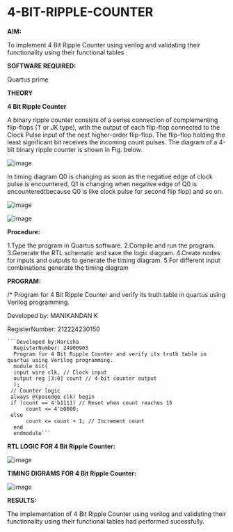 # 4-BIT-RIPPLE-COUNTER

**AIM:**

To implement  4 Bit Ripple Counter using verilog and validating their functionality using their functional tables

**SOFTWARE REQUIRED:**

Quartus prime

**THEORY**

**4 Bit Ripple Counter**

A binary ripple counter consists of a series connection of complementing flip-flops (T or JK type), with the output of each flip-flop connected to the Clock Pulse input of the next higher-order flip-flop. The flip-flop holding the least significant bit receives the incoming count pulses. The diagram of a 4-bit binary ripple counter is shown in Fig. below.

![image](https://github.com/naavaneetha/4-BIT-RIPPLE-COUNTER/assets/154305477/cb4b74d4-31ab-4359-95d0-d22e67daba13)

In timing diagram Q0 is changing as soon as the negative edge of clock pulse is encountered, Q1 is changing when negative edge of Q0 is encountered(because Q0 is like clock pulse for second flip flop) and so on.

![image](https://github.com/naavaneetha/4-BIT-RIPPLE-COUNTER/assets/154305477/a573a7d6-014e-4e54-93e6-e2ac9530960b)

![image](https://github.com/naavaneetha/4-BIT-RIPPLE-COUNTER/assets/154305477/85e1958a-2fc1-49bb-9a9f-d58ccbf3663c)

**Procedure:**

1.Type the program in Quartus software.
2.Compile and run the program.
3.Generate the RTL schematic and save the logic diagram.
4.Create nodes for inputs and outputs to generate the timing diagram.
5.For different input combinations generate the timing diagram

**PROGRAM:**

/* Program for 4 Bit Ripple Counter and verify its truth table in quartus using Verilog programming.

Developed by: MANIKANDAN K 
 
RegisterNumber: 212224230150
~~~
```Developed by:Harisha
  RegisterNumber: 24900903
  Program for 4 Bit Ripple Counter and verify its truth table in quartus using Verilog programming.
  module bit(
  input wire clk, // Clock input
  output reg [3:0] count // 4-bit counter output
  );
 // Counter logic
 always @(posedge clk) begin
 if (count == 4'b1111) // Reset when count reaches 15
      count <= 4'b0000;
 else
      count <= count + 1; // Increment count
  end    
  endmodule```
~~~
 
**RTL LOGIC FOR 4 Bit Ripple Counter:**

![image](https://github.com/user-attachments/assets/aaf916fb-711c-4167-aae1-de5be2489261)

**TIMING DIGRAMS FOR 4 Bit Ripple Counter:**

![image](https://github.com/user-attachments/assets/297b2955-c840-4d4b-a0a9-492d8b83c236)

**RESULTS:**

The  implementation of 4 Bit Ripple Counter using verilog and validating their functionality using their functional tables had performed sucessfully.

